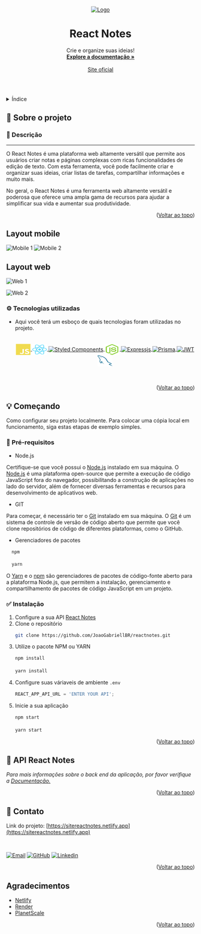 <a name="readme-top"></a>
<!-- PROJECT LOGO -->
<br />
<div align="center">
  <a href="https://github.com/othneildrew/Best-README-Template">
    <img src="https://user-images.githubusercontent.com/88870257/226146077-8621e305-2efb-479a-a6c4-9e452347ca6c.png" alt="Logo" width="150" height="150">
  </a>
 

  <h1 align="center">React Notes</h1>

  <p align="center">
    Crie e organize suas ideias!
    <br />
    <a href="https://github.com/JoaoGabriellBR/reactnotes"><strong>Explore a documentação »</strong></a>
    <br />
    <br />
    <a href="https://sitereactnotes.netlify.app">Site oficial</a>
  </p>
</div>

<!-- TABLE OF CONTENTS -->
<br><br>
<details>
  <summary>Índice</summary>
  <ol>
    <li>
      <a href="#sobre-o-projeto">Sobre o projeto</a>
      <ul>
        <li><a href="#descrição">Descrição</a></li>
        <li><a href="#tecnologias-utilizadas">Tecnologias utilizadas</a></li>
        <li><a href="#api">API</a></li>
      </ul>
    </li>
    <li>
      <a href="#começando">Começando</a>
      <ul>
        <li><a href="#pré-requisitos">Pré-requisitos</a></li>
        <li><a href="#instalação">Instalação</a></li>
      </ul>
    </li>
    <li><a href="#contato">Contato</a></li>
    <li><a href="#agradecimentos">Agradecimentos</a></li>
  </ol>
</details>


<!-- ABOUT THE PROJECT -->
## <h2 id="sobre-o-projeto">🧐 Sobre o projeto</h2>

### <h3 id="descrição">📝 Descrição</h1>

<hr>
O React Notes é uma plataforma web altamente versátil que permite aos usuários criar notas e páginas complexas com ricas funcionalidades de edição de texto. Com esta ferramenta, você pode facilmente criar e organizar suas ideias, criar listas de tarefas, compartilhar informações e muito mais.

No geral, o React Notes é uma ferramenta web altamente versátil e poderosa que oferece uma ampla gama de recursos para ajudar a simplificar sua vida e aumentar sua produtividade.

<p align="right">(<a href="#readme-top">Voltar ao topo</a>)</p>

## Layout mobile
![Mobile 1](https://user-images.githubusercontent.com/88870257/236104147-62456937-52c8-49d7-8f9f-82974a0599b3.png) ![Mobile 2](https://user-images.githubusercontent.com/88870257/236104149-58cc92d1-e4b7-48db-b2e7-90eb113874d8.png)

## Layout web
![Web 1](https://user-images.githubusercontent.com/88870257/236104145-6dc08182-9f2f-4a5b-aa7e-a1cfd5a7eb0f.png)

![Web 2](https://user-images.githubusercontent.com/88870257/236104148-ab64bcaa-c171-4f4c-b25e-4a2620273332.png)


### <h3 id="tecnologias-utilizadas">⚙️ Tecnologias utilizadas</h3>

* Aqui você terá um esboço de quais tecnologias foram utilizadas no projeto.
 <br> <br>
  <div style="display: inline_block" align='center'><br>
    <a href="https://developer.mozilla.org/pt-BR/docs/Web/JavaScript">
    <img align="center" alt="JavaScript" height="30" width="40" src="https://raw.githubusercontent.com/devicons/devicon/master/icons/javascript/javascript-plain.svg">
    </a>
    <a href="https://reactjs.org">
    <img align="center" alt="React" height="30" width="40" src="https://raw.githubusercontent.com/devicons/devicon/master/icons/react/react-original.svg">
    </a>
    <a href="https://styled-components.com">
    <img align="center" alt="Styled Components" height="30" width="40" src="https://www.daggala.com/static/228867c3668e439101821568a8a03b54/19ca5/sc.png">
    </a>
    <a href="https://nodejs.org">
     <img align="center" alt="Nodejs" height="30" width="40" src="https://raw.githubusercontent.com/devicons/devicon/master/icons/nodejs/nodejs-plain.svg"/>
    </a>
     <a href="https://expressjs.com/">
      <img align="center" alt="Expressjs" height="30" width="40" src="https://icongr.am/devicon/express-original.svg?size=128&color=currentColor"/>
     </a>
     <a href="https://www.prisma.io">
     <img align="center" alt="Prisma" height="30" width="40" src="https://cdn.worldvectorlogo.com/logos/prisma-3.svg"/>
     </a>
     <a href="https://jwt.io">
     <img align="center" alt="JWT" height="30" width="40" src="https://vegibit.com/wp-content/uploads/2018/07/JSON-Web-Token-Authentication-With-Node.png"/>
     </a>
     <a href="https://www.mysql.com">
      <img align="center" alt="MySQL" height="30" width="40" src="https://raw.githubusercontent.com/devicons/devicon/master/icons/mysql/mysql-plain.svg">
     </a>
  </div> <br> <br>

<p align="right">(<a href="#readme-top">Voltar ao topo</a>)</p>

<!-- GETTING STARTED -->
## <h2 id="começando">💡 Começando</h2>

Como configurar seu projeto localmente. Para colocar uma cópia local em funcionamento, siga estas etapas de exemplo simples.

### 📌 Pré-requisitos

* Node.js

Certifique-se que você possui o <a href="https://nodejs.org">Node.js</a> instalado em sua máquina. O <a href="https://nodejs.org">Node.js</a> é uma plataforma open-source que permite a execução de código JavaScript fora do navegador, possibilitando a construção de aplicações no lado do servidor, além de fornecer diversas ferramentas e recursos para desenvolvimento de aplicativos web.

* GIT

Para começar, é necessário ter o <a href="https://git-scm.com/">Git</a> instalado em sua máquina. O <a href="https://git-scm.com/">Git</a> é um sistema de controle de versão de código aberto que permite que você clone repositórios de código de diferentes plataformas, como o GitHub.

* Gerenciadores de pacotes

 ```sh
   npm

   yarn
   ```
O <a href="https://yarnpkg.com/">Yarn</a>  e o <a href="https://www.npmjs.com/">npm</a>  são gerenciadores de pacotes de código-fonte aberto para a plataforma Node.js, que permitem a instalação, gerenciamento e compartilhamento de pacotes de código JavaScript em um projeto.
<br>
<h3 id="instalação">✅ Instalação</h3>

1. Configure a sua API [React Notes](https://github.com/JoaoGabriellBR/reactnotes-api)
2. Clone o repositório
   ```sh
   git clone https://github.com/JoaoGabriellBR/reactnotes.git
   ```
3. Utilize o pacote NPM ou YARN
   ```sh
   npm install

   yarn install
   ```
4. Configure suas váriaveis de ambiente `.env`
   ```js
   REACT_APP_API_URL = 'ENTER YOUR API';
   ```
5. Inicie a sua aplicação
   ```js
   npm start

   yarn start
   ```
   
<p align="right">(<a href="#readme-top">Voltar ao topo</a>)</p>

<!-- USAGE EXAMPLES -->
## <h2 id="api"> 🚀 API React Notes </h2>

_Para mais informações sobre o back end da aplicação, por favor verifique a [Documentação.](https://github.com/JoaoGabriellBR/reactnotes-api)_

<p align="right">(<a href="#readme-top">Voltar ao topo</a>)</p>


<!-- CONTACT -->
## <h2 id="contato">📧 Contato</h2>

Link do projeto: [https://sitereactnotes.netlify.app](https://sitereactnotes.netlify.app)

<br>

[![Email][Email]][Email-url]
[![GitHub][GitHub]][GitHub-url]
[![Linkedin][Linkedin]][Linkedin-url]

<p align="right">(<a href="#readme-top">Voltar ao topo</a>)</p>

<!-- ACKNOWLEDGMENTS -->
## Agradecimentos

* [Netlify](https://choosealicense.com)
* [Render](https://www.webpagefx.com/tools/emoji-cheat-sheet)
* [PlanetScale](https://flexbox.malven.co/)

<p align="right">(<a href="#readme-top">Voltar ao topo</a>)</p>

<!-- MARKDOWN LINKS & IMAGES -->
[Email]: https://img.shields.io/badge/-gmail-black.svg?style=for-the-badge&logo=gmail&colorB=555
[Email-url]: joaoname9@gmail.com

[GitHub]: https://img.shields.io/badge/GitHub-0769AD?style=for-the-badge&logo=github&logoColor=white
[GitHub-url]: https://github.com/JoaoGabriellBR

[Linkedin]: https://img.shields.io/badge/-LinkedIn-black.svg?style=for-the-badge&logo=linkedin&colorB=555
[Linkedin-url]: https://www.linkedin.com/in/joaogabriel-silva

